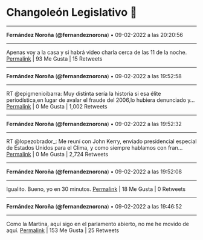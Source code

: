 # Changoleón Legislativo 🙈
*****
**Fernández Noroña** (**@fernandeznorona**) • 09-02-2022 a las 20:20:56
*****
Apenas voy a la casa y si habrá video charla cerca de las 11 de la noche.
[Permalink](https://twitter.com/fernandeznorona/status/1491628226568933381) | 93 Me Gusta | 15 Retweets
*****
**Fernández Noroña** (**@fernandeznorona**) • 09-02-2022 a las 19:52:58
*****
RT @epigmenioibarra: Muy distinta sería la historia si esa élite periodística,en lugar de avalar el fraude del 2006,lo hubiera denunciado y…
[Permalink](https://twitter.com/fernandeznorona/status/1491621188006821889) | 0 Me Gusta | 1,002 Retweets
*****
**Fernández Noroña** (**@fernandeznorona**) • 09-02-2022 a las 19:52:32
*****
RT @lopezobrador_: Me reuní con John Kerry, enviado presidencial especial de Estados Unidos para el Clima, y como siempre hablamos con fran…
[Permalink](https://twitter.com/fernandeznorona/status/1491621078917173258) | 0 Me Gusta | 2,724 Retweets
*****
**Fernández Noroña** (**@fernandeznorona**) • 09-02-2022 a las 19:52:08
*****
Igualito. Bueno, yo en 30 minutos.
[Permalink](https://twitter.com/fernandeznorona/status/1491620977909944323) | 18 Me Gusta | 0 Retweets
*****
**Fernández Noroña** (**@fernandeznorona**) • 09-02-2022 a las 19:46:52
*****
Como la Martina, aquí sigo en el parlamento abierto, no me he movido de aquí.
[Permalink](https://twitter.com/fernandeznorona/status/1491619652870545408) | 153 Me Gusta | 25 Retweets